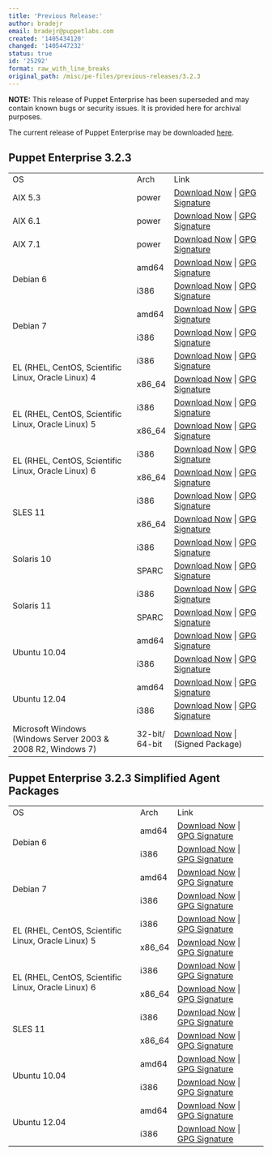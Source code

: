 ```yaml
---
title: 'Previous Release:'
author: bradejr
email: bradejr@puppetlabs.com
created: '1405434120'
changed: '1405447232'
status: true
id: '25292'
format: raw_with_line_breaks
original_path: /misc/pe-files/previous-releases/3.2.3
---
```

<p><b>NOTE:</b> This release of Puppet Enterprise has been superseded and may contain known bugs or security issues. It is provided here for archival purposes.
</p><p>The current release of Puppet Enterprise may be downloaded <a href="/misc/pe-files/">here</a>.

</p><h2 id="pe_323">Puppet Enterprise 3.2.3</h2>
<table>
<tbody>
<tr>
<td>OS</td>
<td>Arch</td>
<td>Link</td>
</tr>
<tr>
<td>AIX 5.3</td>
<td>power</td>
<td><a href="http://pm.puppetlabs.com/puppet-enterprise/3.2.3/puppet-enterprise-3.2.3-aix-5.3-power.tar.gz">Download Now</a> | <a href="https://pm.puppetlabs.com/puppet-enterprise/3.2.3/puppet-enterprise-3.2.3-aix-5.3-power.tar.gz.asc">GPG Signature</a></td>
</tr>
<tr>
<td>AIX 6.1</td>
<td>power</td>
<td><a href="http://pm.puppetlabs.com/puppet-enterprise/3.2.3/puppet-enterprise-3.2.3-aix-6.1-power.tar.gz">Download Now</a> | <a href="https://pm.puppetlabs.com/puppet-enterprise/3.2.3/puppet-enterprise-3.2.3-aix-6.1-power.tar.gz.asc">GPG Signature</a></td>
</tr>
<tr>
<td>AIX 7.1</td>
<td>power</td>
<td><a href="http://pm.puppetlabs.com/puppet-enterprise/3.2.3/puppet-enterprise-3.2.3-aix-7.1-power.tar.gz">Download Now</a> | <a href="https://pm.puppetlabs.com/puppet-enterprise/3.2.3/puppet-enterprise-3.2.3-aix-7.1-power.tar.gz.asc">GPG Signature</a></td>
</tr>
<tr>
<td rowspan="2">Debian 6</td>
<td>amd64</td>
<td><a href="http://pm.puppetlabs.com/puppet-enterprise/3.2.3/puppet-enterprise-3.2.3-debian-6-amd64.tar.gz">Download Now</a> | <a href="http://pm.puppetlabs.com/puppet-enterprise/3.2.3/puppet-enterprise-3.2.3-debian-6-amd64.tar.gz.asc">GPG Signature</a></td>
</tr>
<tr>
<td>i386</td>
<td><a href="http://pm.puppetlabs.com/puppet-enterprise/3.2.3/puppet-enterprise-3.2.3-debian-6-i386.tar.gz">Download Now</a> | <a href="http://pm.puppetlabs.com/puppet-enterprise/3.2.3/puppet-enterprise-3.2.3-debian-6-i386.tar.gz.asc">GPG Signature</a></td>
</tr>
<tr>
<td rowspan="2">Debian 7</td>
<td>amd64</td>
<td><a href="http://pm.puppetlabs.com/puppet-enterprise/3.2.3/puppet-enterprise-3.2.3-debian-7-amd64.tar.gz">Download Now</a> | <a href="http://pm.puppetlabs.com/puppet-enterprise/3.2.3/puppet-enterprise-3.2.3-debian-7-amd64.tar.gz.asc">GPG Signature</a></td>
</tr>
<tr>
<td>i386</td>
<td><a href="http://pm.puppetlabs.com/puppet-enterprise/3.2.3/puppet-enterprise-3.2.3-debian-7-i386.tar.gz">Download Now</a> | <a href="http://pm.puppetlabs.com/puppet-enterprise/3.2.3/puppet-enterprise-3.2.3-debian-7-i386.tar.gz.asc">GPG Signature</a></td>
</tr>
<tr>
<td rowspan="2">EL (RHEL, CentOS, Scientific Linux, Oracle Linux) 4</td>
<td>i386</td>
<td><a href="http://pm.puppetlabs.com/puppet-enterprise/3.2.3/puppet-enterprise-3.2.3-el-4-i386.tar.gz">Download Now</a> | <a href="http://pm.puppetlabs.com/puppet-enterprise/3.2.3/puppet-enterprise-3.2.3-el-4-i386.tar.gz.asc">GPG Signature</a></td>
</tr>
<tr>
<td>x86_64</td>
<td><a href="http://pm.puppetlabs.com/puppet-enterprise/3.2.3/puppet-enterprise-3.2.3-el-4-x86_64.tar.gz">Download Now</a> | <a href="http://pm.puppetlabs.com/puppet-enterprise/3.2.3/puppet-enterprise-3.2.3-el-4-x86_64.tar.gz.asc">GPG Signature</a></td>
</tr>
<tr>
<td rowspan="2">EL (RHEL, CentOS, Scientific Linux, Oracle Linux) 5</td>
<td>i386</td>
<td><a href="http://pm.puppetlabs.com/puppet-enterprise/3.2.3/puppet-enterprise-3.2.3-el-5-i386.tar.gz">Download Now</a> | <a href="http://pm.puppetlabs.com/puppet-enterprise/3.2.3/puppet-enterprise-3.2.3-el-5-i386.tar.gz.asc">GPG Signature</a></td>
</tr>
<tr>
<td>x86_64</td>
<td><a href="http://pm.puppetlabs.com/puppet-enterprise/3.2.3/puppet-enterprise-3.2.3-el-5-x86_64.tar.gz">Download Now</a> | <a href="http://pm.puppetlabs.com/puppet-enterprise/3.2.3/puppet-enterprise-3.2.3-el-5-x86_64.tar.gz.asc">GPG Signature</a></td>
</tr>
<tr>
<td rowspan="2">EL (RHEL, CentOS, Scientific Linux, Oracle Linux) 6</td>
<td>i386</td>
<td><a href="http://pm.puppetlabs.com/puppet-enterprise/3.2.3/puppet-enterprise-3.2.3-el-6-i386.tar.gz">Download Now</a> | <a href="http://pm.puppetlabs.com/puppet-enterprise/3.2.3/puppet-enterprise-3.2.3-el-6-i386.tar.gz.asc">GPG Signature</a></td>
</tr>
<tr>
<td>x86_64</td>
<td><a href="http://pm.puppetlabs.com/puppet-enterprise/3.2.3/puppet-enterprise-3.2.3-el-6-x86_64.tar.gz">Download Now</a> | <a href="http://pm.puppetlabs.com/puppet-enterprise/3.2.3/puppet-enterprise-3.2.3-el-6-x86_64.tar.gz.asc">GPG Signature</a></td>
</tr>
<tr>
<td rowspan="2">SLES 11</td>
<td>i386</td>
<td><a href="http://pm.puppetlabs.com/puppet-enterprise/3.2.3/puppet-enterprise-3.2.3-sles-11-i386.tar.gz">Download Now</a> | <a href="http://pm.puppetlabs.com/puppet-enterprise/3.2.3/puppet-enterprise-3.2.3-sles-11-i386.tar.gz.asc">GPG Signature</a></td>
</tr>
<tr>
<td>x86_64</td>
<td><a href="http://pm.puppetlabs.com/puppet-enterprise/3.2.3/puppet-enterprise-3.2.3-sles-11-x86_64.tar.gz">Download Now</a> | <a href="http://pm.puppetlabs.com/puppet-enterprise/3.2.3/puppet-enterprise-3.2.3-sles-11-x86_64.tar.gz.asc">GPG Signature</a></td>
</tr>
<tr>
<td rowspan="2">Solaris 10</td>
<td>i386</td>
<td><a href="http://pm.puppetlabs.com/puppet-enterprise/3.2.3/puppet-enterprise-3.2.3-solaris-10-i386.tar.gz">Download Now</a> | <a href="http://pm.puppetlabs.com/puppet-enterprise/3.2.3/puppet-enterprise-3.2.3-solaris-10-i386.tar.gz.asc">GPG Signature</a></td>
</tr>
<tr>
<td>SPARC</td>
<td><a href="http://pm.puppetlabs.com/puppet-enterprise/3.2.3/puppet-enterprise-3.2.3-solaris-10-sparc.tar.gz">Download Now</a> | <a href="http://pm.puppetlabs.com/puppet-enterprise/3.2.3/puppet-enterprise-3.2.3-solaris-10-sparc.tar.gz.asc">GPG Signature</a></td>
</tr>
<tr>
<td rowspan="2">Solaris 11</td>
<td>i386</td>
<td><a href="http://pm.puppetlabs.com/puppet-enterprise/3.2.3/puppet-enterprise-3.2.3-solaris-11-i386.tar.gz">Download Now</a> | <a href="http://pm.puppetlabs.com/puppet-enterprise/3.2.3/puppet-enterprise-3.2.3-solaris-11-i386.tar.gz.asc">GPG Signature</a></td>
</tr>
<tr>
<td>SPARC</td>
<td><a href="http://pm.puppetlabs.com/puppet-enterprise/3.2.3/puppet-enterprise-3.2.3-solaris-11-sparc.tar.gz">Download Now</a> | <a href="http://pm.puppetlabs.com/puppet-enterprise/3.2.3/puppet-enterprise-3.2.3-solaris-11-sparc.tar.gz.asc">GPG Signature</a></td>
</tr>
<tr>
<td rowspan="2">Ubuntu 10.04</td>
<td>amd64</td>
<td><a href="http://pm.puppetlabs.com/puppet-enterprise/3.2.3/puppet-enterprise-3.2.3-ubuntu-10.04-amd64.tar.gz">Download Now</a> | <a href="http://pm.puppetlabs.com/puppet-enterprise/3.2.3/puppet-enterprise-3.2.3-ubuntu-10.04-amd64.tar.gz.asc">GPG Signature</a></td>
</tr>
<tr>
<td>i386</td>
<td><a href="http://pm.puppetlabs.com/puppet-enterprise/3.2.3/puppet-enterprise-3.2.3-ubuntu-10.04-i386.tar.gz">Download Now</a> | <a href="http://pm.puppetlabs.com/puppet-enterprise/3.2.3/puppet-enterprise-3.2.3-ubuntu-10.04-i386.tar.gz.asc">GPG Signature</a></td>
</tr>
<tr>
<td rowspan="2">Ubuntu 12.04</td>
<td>amd64</td>
<td><a href="http://pm.puppetlabs.com/puppet-enterprise/3.2.3/puppet-enterprise-3.2.3-ubuntu-12.04-amd64.tar.gz">Download Now</a> | <a href="http://pm.puppetlabs.com/puppet-enterprise/3.2.3/puppet-enterprise-3.2.3-ubuntu-12.04-amd64.tar.gz.asc">GPG Signature</a></td>
</tr>
<tr>
<td>i386</td>
<td><a href="http://pm.puppetlabs.com/puppet-enterprise/3.2.3/puppet-enterprise-3.2.3-ubuntu-12.04-i386.tar.gz">Download Now</a> | <a href="http://pm.puppetlabs.com/puppet-enterprise/3.2.3/puppet-enterprise-3.2.3-ubuntu-12.04-i386.tar.gz.asc">GPG Signature</a></td>
</tr>
<tr>
<td>Microsoft Windows<br>(Windows Server 2003 &amp; 2008 R2, Windows 7)</td>
<td>32-bit/<br>64-bit</td>
<td><a href="http://pm.puppetlabs.com/puppet-enterprise/3.2.3/puppet-enterprise-3.2.3.msi">Download Now</a> | (Signed Package)</td>
</tr>

</tbody>
</table>

<h2 id="pe_a_323">Puppet Enterprise 3.2.3 Simplified Agent Packages</h2>
<table>
<tbody>
<tr>
<td>OS</td>
<td>Arch</td>
<td>Link</td>
</tr>
<tr>
<td rowspan="2">Debian 6</td>
<td>amd64</td>
<td><a href="http://pm.puppetlabs.com/puppet-enterprise/3.2.3/puppet-enterprise-3.2.3-debian-6-amd64-agent.tar.gz">Download Now</a> | <a href="http://pm.puppetlabs.com/puppet-enterprise/3.2.3/puppet-enterprise-3.2.3-debian-6-amd64-agent.tar.gz.asc">GPG Signature</a></td>
</tr>
<tr>
<td>i386</td>
<td><a href="http://pm.puppetlabs.com/puppet-enterprise/3.2.3/puppet-enterprise-3.2.3-debian-6-i386-agent.tar.gz">Download Now</a> | <a href="http://pm.puppetlabs.com/puppet-enterprise/3.2.3/puppet-enterprise-3.2.3-debian-6-i386-agent.tar.gz.asc">GPG Signature</a></td>
</tr>
<tr>
<td rowspan="2">Debian 7</td>
<td>amd64</td>
<td><a href="http://pm.puppetlabs.com/puppet-enterprise/3.2.3/puppet-enterprise-3.2.3-debian-7-amd64-agent.tar.gz">Download Now</a> | <a href="http://pm.puppetlabs.com/puppet-enterprise/3.2.3/puppet-enterprise-3.2.3-debian-7-amd64-agent.tar.gz.asc">GPG Signature</a></td>
</tr>
<tr>
<td>i386</td>
<td><a href="http://pm.puppetlabs.com/puppet-enterprise/3.2.3/puppet-enterprise-3.2.3-debian-7-i386-agent.tar.gz">Download Now</a> | <a href="http://pm.puppetlabs.com/puppet-enterprise/3.2.3/puppet-enterprise-3.2.3-debian-7-i386-agent.tar.gz.asc">GPG Signature</a></td>
</tr>
<tr>
<td rowspan="2">EL (RHEL, CentOS, Scientific Linux, Oracle Linux) 5</td>
<td>i386</td>
<td><a href="http://pm.puppetlabs.com/puppet-enterprise/3.2.3/puppet-enterprise-3.2.3-el-5-i386-agent.tar.gz">Download Now</a> | <a href="http://pm.puppetlabs.com/puppet-enterprise/3.2.3/puppet-enterprise-3.2.3-el-5-i386-agent.tar.gz.asc">GPG Signature</a></td>
</tr>
<tr>
<td>x86_64</td>
<td><a href="http://pm.puppetlabs.com/puppet-enterprise/3.2.3/puppet-enterprise-3.2.3-el-5-x86_64-agent.tar.gz">Download Now</a> | <a href="http://pm.puppetlabs.com/puppet-enterprise/3.2.3/puppet-enterprise-3.2.3-el-5-x86_64-agent.tar.gz.asc">GPG Signature</a></td>
</tr>
<tr>
<td rowspan="2">EL (RHEL, CentOS, Scientific Linux, Oracle Linux) 6</td>
<td>i386</td>
<td><a href="http://pm.puppetlabs.com/puppet-enterprise/3.2.3/puppet-enterprise-3.2.3-el-6-i386-agent.tar.gz">Download Now</a> | <a href="http://pm.puppetlabs.com/puppet-enterprise/3.2.3/puppet-enterprise-3.2.3-el-6-i386-agent.tar.gz.asc">GPG Signature</a></td>
</tr>
<tr>
<td>x86_64</td>
<td><a href="http://pm.puppetlabs.com/puppet-enterprise/3.2.3/puppet-enterprise-3.2.3-el-6-x86_64-agent.tar.gz">Download Now</a> | <a href="http://pm.puppetlabs.com/puppet-enterprise/3.2.3/puppet-enterprise-3.2.3-el-6-x86_64-agent.tar.gz.asc">GPG Signature</a></td>
</tr>
<tr>
<td rowspan="2">SLES 11</td>
<td>i386</td>
<td><a href="http://pm.puppetlabs.com/puppet-enterprise/3.2.3/puppet-enterprise-3.2.3-sles-11-i386-agent.tar.gz">Download Now</a> | <a href="http://pm.puppetlabs.com/puppet-enterprise/3.2.3/puppet-enterprise-3.2.3-sles-11-i386-agent.tar.gz.asc">GPG Signature</a></td>
</tr>
<tr>
<td>x86_64</td>
<td><a href="http://pm.puppetlabs.com/puppet-enterprise/3.2.3/puppet-enterprise-3.2.3-sles-11-x86_64-agent.tar.gz">Download Now</a> | <a href="http://pm.puppetlabs.com/puppet-enterprise/3.2.3/puppet-enterprise-3.2.3-sles-11-x86_64-agent.tar.gz.asc">GPG Signature</a></td>
</tr>
<tr>
<td rowspan="2">Ubuntu 10.04</td>
<td>amd64</td>
<td><a href="http://pm.puppetlabs.com/puppet-enterprise/3.2.3/puppet-enterprise-3.2.3-ubuntu-10.04-amd64-agent.tar.gz">Download Now</a> | <a href="http://pm.puppetlabs.com/puppet-enterprise/3.2.3/puppet-enterprise-3.2.3-ubuntu-10.04-amd64-agent.tar.gz.asc">GPG Signature</a></td>
</tr>
<tr>
<td>i386</td>
<td><a href="http://pm.puppetlabs.com/puppet-enterprise/3.2.3/puppet-enterprise-3.2.3-ubuntu-10.04-i386-agent.tar.gz">Download Now</a> | <a href="http://pm.puppetlabs.com/puppet-enterprise/3.2.3/puppet-enterprise-3.2.3-ubuntu-10.04-i386-agent.tar.gz.asc">GPG Signature</a></td>
</tr>
<tr>
<td rowspan="2">Ubuntu 12.04</td>
<td>amd64</td>
<td><a href="http://pm.puppetlabs.com/puppet-enterprise/3.2.3/puppet-enterprise-3.2.3-ubuntu-12.04-amd64-agent.tar.gz">Download Now</a> | <a href="http://pm.puppetlabs.com/puppet-enterprise/3.2.3/puppet-enterprise-3.2.3-ubuntu-12.04-amd64-agent.tar.gz.asc">GPG Signature</a></td>
</tr>
<tr>
<td>i386</td>
<td><a href="http://pm.puppetlabs.com/puppet-enterprise/3.2.3/puppet-enterprise-3.2.3-ubuntu-12.04-i386-agent.tar.gz">Download Now</a> | <a href="http://pm.puppetlabs.com/puppet-enterprise/3.2.3/puppet-enterprise-3.2.3-ubuntu-12.04-i386-agent.tar.gz.asc">GPG Signature</a></td>
</tr>
</tbody>
</table>
